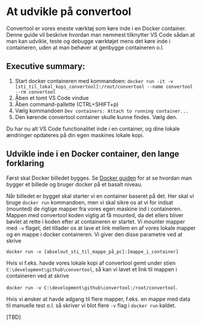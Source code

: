# At udvikle på convertool
Convertool er vores eneste værktøj som køre inde i en Docker container. Denne guide vil
beskrive hvordan man nemmest tilknytter VS Code sådan at man kan udvikle, teste og debugge
værktøjet mens det køre inde i containeren, uden at man behøver at genbygge containeren o.l.

## Executive summary: 
1. Start docker containeren med kommandoen: `docker run -it -v [sti_til_lokal_kopi_convertool]:/root/convertool --name convertool --rm convertool`
2. Åben et tomt VS Code vindue
3. Åben command-pallette (CTRL+SHIFT+p)
4. Vælg kommandoen `Dev containers: Attach to running container...` 
5. Den kørende convertool container skulle kunne findes. Vælg den. 

Du har nu alt VS Code functionalitet inde i en container, og dine lokale ændringer opdateres på din egen maskines lokale kopi.


## Udvikle inde i en Docker container, den lange forklaring
Først skal Docker billedet bygges. Se [Docker guiden](docker.md)
for at se hvordan man bygger et billede og bruger docker på et basalt niveau.


Når billedet er bygget skal starter vi en container baseret på det. Her skal vi bruge `docker run` kommandoen, men vi skal sikre os at vi for indsat (mounted) de rigtige mapper fra vores egen maskine ind i containeren. Mappen med convertool koden vigtig at få mounted, da det ellers bliver bøvlet at rette i koden efter at containeren er startet. Vi mounter mapper med `-v` flaget, det tillader os at lave et link mellem en af vores lokale mapper og en mappe i docker containeren. Vi giver den disse parametre ved at skrive 

`docker run -v [abselout_sti_til_mappe_på_pc]:[mappe_i_container]`

Hvis vi f.eks. havde vores lokale kopi af convertool gemt under stien `C:\development\github\convertool`, så kan vi lavet et link til mappen i containeren ved at skrive 

`docker run -v C:\development\github\convertool:/root/convertool`.

Hvis vi ønsker at havde adgang til flere mapper, f.eks. en mappe med data til manuelle test o.l. så skriver vi blot flere `-v` flag i `docker run` kaldet.


[TBD]